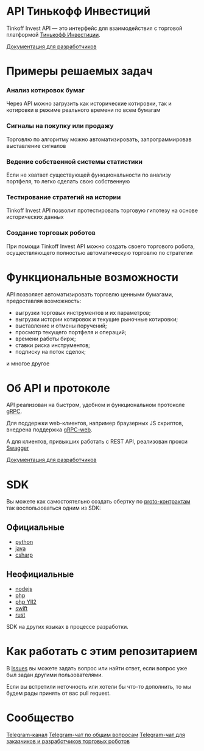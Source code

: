 # API Тинькофф Инвестиций

Tinkoff Invest API — это интерфейс для взаимодействия с торговой платформой [Тинькофф Инвестиции](https://www.tinkoff.ru/invest/).

[Документация для разработчиков](https://tinkoff.github.io/investAPI/)

# Примеры решаемых задач

### Анализ котировок бумаг

Через API можно загрузить как исторические котировки, так и котировки в режиме реального времени по всем бумагам

### Сигналы на покупку или продажу

Торговлю по алгоритму можно автоматизировать, запрограммировав выставление сигналов


### Ведение собственной системы статистики

Если не хватает существующей функциональности по анализу портфеля, то легко сделать свою собственную

### Тестирование стратегий на истории

Tinkoff Invest API позволит протестировать торговую гипотезу на основе исторических данных

### Создание торговых роботов

При помощи Tinkoff Invest API можно создать своего торгового робота, осуществляющего полностью автоматическую торговлю по стратегии


# Функциональные возможности
API позволяет автоматизировать торговлю ценными бумагами, предоставляя возможность:
* выгрузки торговых инструментов и их параметров;
* выгрузки истории котировок и текущие рыночные котировки;
* выставление и отмены поручений;
* просмотр текущего портфеля и операций;
* времени работы бирж;
* ставки риска инструментов;
* подписку на поток сделок;

и многое другое

# Об API и протоколе
API реализован на быстром, удобном и функциональном протоколе [gRPC](https://grpc.io/docs/).

Для поддержки web-клиентов, например браузерных JS скриптов, внедрена поддержка [gRPC-web](https://grpc.io/docs/platforms/web/basics/).

А для клиентов, привыкших работать с REST API, реализован прокси [Swagger](https://tinkoff.github.io/investAPI/swagger-ui/)


[Документация для разработчиков](https://tinkoff.github.io/investAPI/)

# SDK
Вы можете как самостоятельно создать обертку по [proto-контрактам](https://github.com/Tinkoff/investAPI/tree/main/src/docs/contracts) так воспользоваться одним из SDK:

## Официальные
* [python](https://github.com/Tinkoff/invest-python)
* [java](https://github.com/Tinkoff/invest-api-java-sdk)
* [csharp](https://github.com/Tinkoff/invest-api-csharp-sdk)

## Неофициальные
* [nodejs](https://github.com/betslus1/unofficial-tinkoff-invest-api_v2-lazy-sdk-NODEJS)
* [php](https://github.com/metaseller/tinkoff-invest-api-v2-php)
* [php YII2](https://packagist.org/packages/metaseller/tinkoff-invest-api-v2-yii2)
* [swift](https://github.com/JohnReeze/TinkoffInvestSwiftSDK)
* [rust](https://github.com/ovr/tinkoff-invest-rust)

SDK на других языках в процессе разработки.

# Как работать с этим репозитарием

В [Issues](https://github.com/Tinkoff/investAPI/issues) вы можете задать вопрос или найти ответ, если вопрос уже был задан другими пользователями.

Если вы встретили неточность или хотели бы что-то дополнить, то мы будем рады принять от вас pull request.

# Сообщество

[Telegram-канал](https://t.me/tinkoffinvestopenapi)
[Telegram-чат по общим вопросам](https://t.me/joinchat/VaW05CDzcSdsPULM)
[Telegram-чат для заказчиков и разработчиков торговых роботов](https://t.me/tinkoffinvestopenapi)

